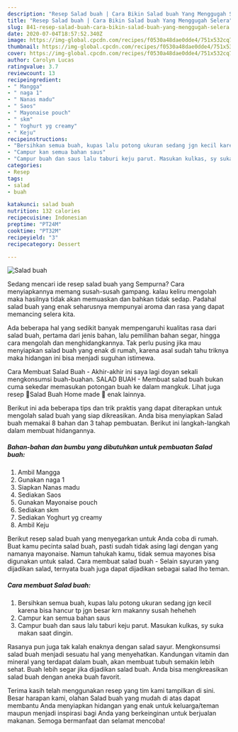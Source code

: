```yaml
---
description: "Resep Salad buah | Cara Bikin Salad buah Yang Menggugah Selera"
title: "Resep Salad buah | Cara Bikin Salad buah Yang Menggugah Selera"
slug: 841-resep-salad-buah-cara-bikin-salad-buah-yang-menggugah-selera
date: 2020-07-04T18:57:52.340Z
image: https://img-global.cpcdn.com/recipes/f0530a48dae0dde4/751x532cq70/salad-buah-foto-resep-utama.jpg
thumbnail: https://img-global.cpcdn.com/recipes/f0530a48dae0dde4/751x532cq70/salad-buah-foto-resep-utama.jpg
cover: https://img-global.cpcdn.com/recipes/f0530a48dae0dde4/751x532cq70/salad-buah-foto-resep-utama.jpg
author: Carolyn Lucas
ratingvalue: 3.7
reviewcount: 13
recipeingredient:
- " Mangga"
- " naga 1"
- " Nanas madu"
- " Saos"
- " Mayonaise pouch"
- " skm"
- " Yoghurt yg creamy"
- " Keju"
recipeinstructions:
- "Bersihkan semua buah, kupas lalu potong ukuran sedang jgn kecil karena bisa hancur tp jgn besar krn makanny susah heheheh"
- "Campur kan semua bahan saus"
- "Campur buah dan saus lalu taburi keju parut. Masukan kulkas, sy suka makan saat dingin."
categories:
- Resep
tags:
- salad
- buah

katakunci: salad buah 
nutrition: 132 calories
recipecuisine: Indonesian
preptime: "PT24M"
cooktime: "PT32M"
recipeyield: "3"
recipecategory: Dessert

---
```



![Salad buah](https://img-global.cpcdn.com/recipes/f0530a48dae0dde4/751x532cq70/salad-buah-foto-resep-utama.jpg)

Sedang mencari ide resep salad buah yang Sempurna? Cara menyiapkannya memang susah-susah gampang. kalau keliru mengolah maka hasilnya tidak akan memuaskan dan bahkan tidak sedap. Padahal salad buah yang enak seharusnya mempunyai aroma dan rasa yang dapat memancing selera kita.

Ada beberapa hal yang sedikit banyak mempengaruhi kualitas rasa dari salad buah, pertama dari jenis bahan, lalu pemilihan bahan segar, hingga cara mengolah dan menghidangkannya. Tak perlu pusing jika mau menyiapkan salad buah yang enak di rumah, karena asal sudah tahu triknya maka hidangan ini bisa menjadi suguhan istimewa.

Cara Membuat Salad Buah - Akhir-akhir ini saya lagi doyan sekali mengkonsumsi buah-buahan. SALAD BUAH - Membuat salad buah bukan cuma sekedar memasukan potongan buah ke dalam mangkuk. Lihat juga resep 🍓Salad Buah Home made 🍇 enak lainnya.


Berikut ini ada beberapa tips dan trik praktis yang dapat diterapkan untuk mengolah salad buah yang siap dikreasikan. Anda bisa menyiapkan Salad buah memakai 8 bahan dan 3 tahap pembuatan. Berikut ini langkah-langkah dalam membuat hidangannya.

<!--inarticleads1-->

##### Bahan-bahan dan bumbu yang dibutuhkan untuk pembuatan Salad buah:

1. Ambil  Mangga
1. Gunakan  naga 1
1. Siapkan  Nanas madu
1. Sediakan  Saos
1. Gunakan  Mayonaise pouch
1. Sediakan  skm
1. Sediakan  Yoghurt yg creamy
1. Ambil  Keju


Berikut resep salad buah yang menyegarkan untuk Anda coba di rumah. Buat kamu pecinta salad buah, pasti sudah tidak asing lagi dengan yang namanya mayonaise. Namun tahukah kamu, tidak semua mayones bisa digunakan untuk salad. Cara membuat salad buah - Selain sayuran yang dijadikan salad, ternyata buah juga dapat dijadikan sebagai salad lho teman. 

<!--inarticleads2-->

##### Cara membuat Salad buah:

1. Bersihkan semua buah, kupas lalu potong ukuran sedang jgn kecil karena bisa hancur tp jgn besar krn makanny susah heheheh
1. Campur kan semua bahan saus
1. Campur buah dan saus lalu taburi keju parut. Masukan kulkas, sy suka makan saat dingin.


Rasanya pun juga tak kalah enaknya dengan salad sayur. Mengkonsumsi salad buah menjadi sesuatu hal yang menyehatkan. Kandungan vitamin dan mineral yang terdapat dalam buah, akan membuat tubuh semakin lebih sehat. Buah lebih segar jika dijadikan salad buah. Anda bisa mengkreasikan salad buah dengan aneka buah favorit. 

Terima kasih telah menggunakan resep yang tim kami tampilkan di sini. Besar harapan kami, olahan Salad buah yang mudah di atas dapat membantu Anda menyiapkan hidangan yang enak untuk keluarga/teman maupun menjadi inspirasi bagi Anda yang berkeinginan untuk berjualan makanan. Semoga bermanfaat dan selamat mencoba!
